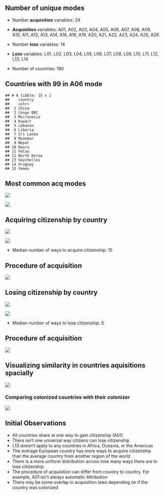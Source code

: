 ## Number of unique modes

-   Number **acquisition** variables: 24

-   **Acquisition** variables: A01, A02, A03, A04, A05, A06, A07, A08,
    A09, A10, A11, A12, A13, A14, A16, A18, A19, A20, A21, A22, A23,
    A24, A25, A26

-   Number **loss** variables: 14

-   **Loss** variables: L01, L02, L03, L04, L05, L06, L07, L08, L09,
    L10, L11, L12, L13, L14

-   Number of countries: 190

## Countries with 99 in A06 mode

    ## # A tibble: 15 x 1
    ##    country    
    ##    <chr>      
    ##  1 China      
    ##  2 Congo DRC  
    ##  3 Micronesia 
    ##  4 Kuwait     
    ##  5 Lebanon    
    ##  6 Liberia    
    ##  7 Sri Lanka  
    ##  8 Myanmar    
    ##  9 Nepal      
    ## 10 Nauru      
    ## 11 Palau      
    ## 12 North Korea
    ## 13 Seychelles 
    ## 14 Uruguay    
    ## 15 Yemen

## Most common acq modes

![](eda_files/figure-markdown_strict/unnamed-chunk-5-1.png)

![](eda_files/figure-markdown_strict/unnamed-chunk-6-1.png)

## Acquiring citizenship by country

![](eda_files/figure-markdown_strict/unnamed-chunk-7-1.png)

![](eda_files/figure-markdown_strict/unnamed-chunk-8-1.png)

-   Median number of ways to acquire citizenship: 15

## Procedure of acquisition

![](eda_files/figure-markdown_strict/unnamed-chunk-9-1.png)

## Losing citizenship by country

![](eda_files/figure-markdown_strict/unnamed-chunk-10-1.png)

![](eda_files/figure-markdown_strict/unnamed-chunk-11-1.png)

-   Median number of ways to lose citizenship: 5

## Procedure of acquisition

![](eda_files/figure-markdown_strict/unnamed-chunk-12-1.png)

## Visualizing similarity in countries aquisitions spacially

![](eda_files/figure-markdown_strict/unnamed-chunk-13-1.png)

### Comparing colonized countries with their colonizer

![](eda_files/figure-markdown_strict/unnamed-chunk-14-1.png)

## Initial Observations

-   All countries share at one way to gain citizenship (A01)
-   There isn’t one universal way citizens can lose citizenship
-   L13 doesn’t apply to any countries in Africa, Oceania, or the
    Americas
-   The average European country has more ways to acquire citizenship
    than the average country from another region of the world
-   There is a more uniform distribution across how many ways there are
    to lose citizenship
-   The procedure of acquisition can differ from country to country. For
    example, A01 isn’t always automatic Attribution
-   There may be some overlap in acquisition laws depending on if the
    country was colonized
